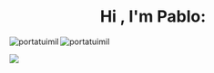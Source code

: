 <h1 align='center'>Hi , I'm Pablo:</h1>

<p><img align="left" src="https://github-readme-stats.vercel.app/api?username=portaTuimil&theme=dark&show_icons=true&hide_border=true&count_private=true" alt="portatuimil" /></p>
<p><img align="center" src="https://github-readme-stats.vercel.app/api/top-langs/?username=portaTuimil&theme=dark&show_icons=true&hide_border=true&layout=compact" alt="portatuimil" /></p>

<a href="https://visitcount.itsvg.in"> <img src="https://visitcount.itsvg.in/api?id=portaTuimil&label=Profile%20Views&color=12&icon=2&pretty=false" /> </a>

<!--<p><img align="right" src="https://github-readme-streak-stats.herokuapp.com/?user=portaTuimil&theme=dark&hide_border=true" alt="portatuimil" /></p>-->

